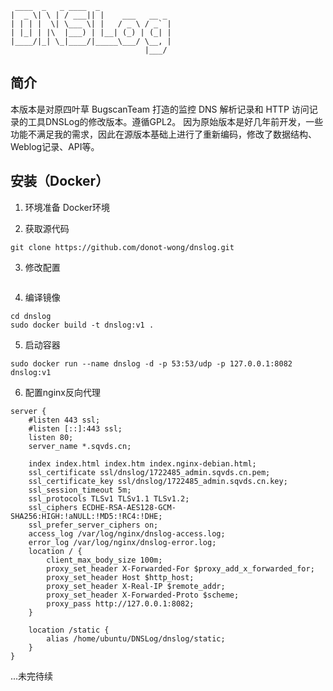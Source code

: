 ```
 ____  _   _ ____  _
|  _ \| \ | / ___|| |    ___   __ _
| | | |  \| \___ \| |   / _ \ / _` |
| |_| | |\  |___) | |__| (_) | (_| |
|____/|_| \_|____/|_____\___/ \__, |
                              |___/
```

简介
---

本版本是对原四叶草 BugscanTeam 打造的监控 DNS 解析记录和 HTTP 访问记录的工具DNSLog的修改版本。遵循GPL2。
因为原始版本是好几年前开发，一些功能不满足我的需求，因此在源版本基础上进行了重新编码，修改了数据结构、Weblog记录、API等。

安装（Docker）
---

1. 环境准备
Docker环境

2. 获取源代码
```
git clone https://github.com/donot-wong/dnslog.git
``` 

3. 修改配置

```
```

4. 编译镜像
```
cd dnslog
sudo docker build -t dnslog:v1 .
```

5. 启动容器
```
sudo docker run --name dnslog -d -p 53:53/udp -p 127.0.0.1:8082 dnslog:v1
```

6. 配置nginx反向代理
```
server {
	#listen 443 ssl;
	#listen [::]:443 ssl;
	listen 80;
	server_name *.sqvds.cn;

	index index.html index.htm index.nginx-debian.html;
	ssl_certificate ssl/dnslog/1722485_admin.sqvds.cn.pem;
	ssl_certificate_key ssl/dnslog/1722485_admin.sqvds.cn.key;
	ssl_session_timeout 5m;
	ssl_protocols TLSv1 TLSv1.1 TLSv1.2;
	ssl_ciphers ECDHE-RSA-AES128-GCM-SHA256:HIGH:!aNULL:!MD5:!RC4:!DHE;
	ssl_prefer_server_ciphers on;
	access_log /var/log/nginx/dnslog-access.log;
	error_log /var/log/nginx/dnslog-error.log;
	location / {
		client_max_body_size 100m;
		proxy_set_header X-Forwarded-For $proxy_add_x_forwarded_for;
		proxy_set_header Host $http_host;
		proxy_set_header X-Real-IP $remote_addr;
		proxy_set_header X-Forwarded-Proto $scheme;
		proxy_pass http://127.0.0.1:8082;
	}

	location /static {
		alias /home/ubuntu/DNSLog/dnslog/static;
	}
}
```

...未完待续